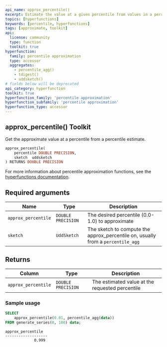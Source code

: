 ```yaml
---
api_name: approx_percentile()
excerpt: Estimate the value at a given percentile from values in a percentile aggregate
topics: [hyperfunctions]
keywords: [percentile, hyperfunctions]
tags: [approximate, toolkit]
api:
  license: community
  type: function
  toolkit: true
hyperfunction:
  family: percentile approximation
  type: accessor
  aggregates:
    - percentile_agg()
    - tdigest()
    - uddsketch()
# fields below will be deprecated
api_category: hyperfunction
toolkit: true
hyperfunction_family: 'percentile approximation'
hyperfunction_subfamily: 'percentile approximation'
hyperfunction_type: accessor
---
```


## approx_percentile()  <tag type="toolkit">Toolkit</tag>

Get the approximate value at a percentile from a percentile estimate.

```SQL
approx_percentile(
    percentile DOUBLE PRECISION,
    sketch  uddsketch
) RETURNS DOUBLE PRECISION
```

For more information about percentile approximation functions, see the
[hyperfunctions documentation][hyperfunctions-percentile-approx].

## Required arguments

|Name|Type|Description|
|---|---|---|
|`approx_percentile`|`DOUBLE PRECISION`|The desired percentile (0.0-1.0) to approximate|
|`sketch`|`UddSketch`|The sketch to compute the approx_percentile on, usually from a `percentile_agg`|

## Returns

|Column|Type|Description|
|---|---|---|
|`approx_percentile`|`DOUBLE PRECISION`|The estimated value at the requested percentile|

### Sample usage

```SQL
SELECT
    approx_percentile(0.01, percentile_agg(data))
FROM generate_series(0, 100) data;
```

```output
approx_percentile
-------------------
             0.999
```

[hyperfunctions-percentile-approx]: /timescaledb/:currentVersion:/how-to-guides/hyperfunctions/percentile-approx/
